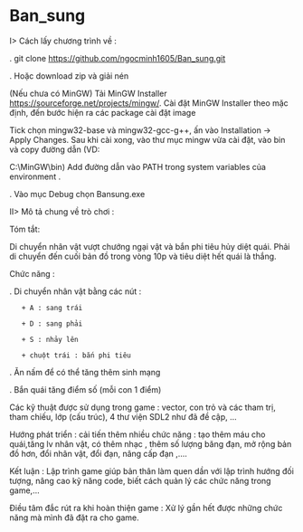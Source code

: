 # Ban_sung
I> Cách lấy chương trình về :

. git clone https://github.com/ngocminh1605/Ban_sung.git

. Hoặc download zip và giải nén

(Nếu chưa có MinGW) Tải MinGW Installer https://sourceforge.net/projects/mingw/. Cài đặt MinGW Installer theo mặc định, đến bước hiện ra các package cài đặt image

Tick chọn mingw32-base và mingw32-gcc-g++, ấn vào Installation -> Apply Changes. Sau khi cài xong, vào thư mục mingw vừa cài đặt, vào bin và copy đường dẫn (VD:

C:\MinGW\bin) Add đường dẫn vào PATH trong system variables của environment .

. Vào mục Debug chọn Bansung.exe



II> Mô tả chung về trò chơi :

Tóm tắt:

Di chuyển nhân vật vượt chướng ngại vật và bắn phi tiêu hủy diệt quái. Phải di chuyển đến cuối bản đồ trong vòng 10p và tiêu diệt hết quái là thắng.

Chức năng :

. Di chuyển nhân vật bằng các nút :

       + A : sang trái
       
       + D : sang phải
       
       + S : nhảy lên
       
       + chuột trái : bắn phi tiêu
       
. Ăn nấm để có thể tăng thêm sinh mạng

. Bắn quái tăng điểm số (mỗi con 1 điểm)

Các kỹ thuật được sử dụng trong game : vector, con trỏ và các tham trị, tham chiếu, lớp (cấu trúc), 4 thư viện SDL2 như đã đề cập, ...

Hướng phát triển : cải tiến thêm nhiều chức năng : tạo thêm máu cho quái,tăng lv nhân vật, có thêm nhạc , thêm số lượng băng đạn,  mở rộng bản đồ hơn, đổi nhân vật,
đổi đạn, nâng cấp đạn ,....

Kết luận : Lập trình game giúp bản thân làm quen dần với lập trình hướng đối tượng, nâng cao kỹ năng code, biết cách quản lý các chức năng trong game,...

Điều tâm đắc rút ra khi hoàn thiện game : Xử lý gần hết được những chức năng mà mình đã đặt ra cho game. 


       
  


